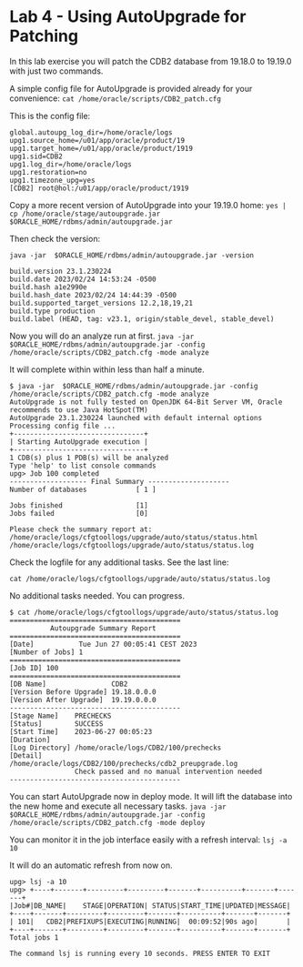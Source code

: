 # Lab 4 - Using AutoUpgrade for Patching
In this lab exercise you will patch the CDB2 database from 19.18.0 to 19.19.0 with just two commands.

A simple config file for AutoUpgrade is provided already for your convenience:
`cat /home/oracle/scripts/CDB2_patch.cfg` 

This is the config file:
```
global.autoupg_log_dir=/home/oracle/logs
upg1.source_home=/u01/app/oracle/product/19
upg1.target_home=/u01/app/oracle/product/1919
upg1.sid=CDB2
upg1.log_dir=/home/oracle/logs
upg1.restoration=no
upg1.timezone_upg=yes
[CDB2] root@hol:/u01/app/oracle/product/1919
```

Copy a more recent version of AutoUpgrade into your 19.19.0 home:
`yes | cp /home/oracle/stage/autoupgrade.jar $ORACLE_HOME/rdbms/admin/autoupgrade.jar`

Then check the version:
```
java -jar  $ORACLE_HOME/rdbms/admin/autoupgrade.jar -version
```

```
build.version 23.1.230224
build.date 2023/02/24 14:53:24 -0500
build.hash a1e2990e
build.hash_date 2023/02/24 14:44:39 -0500
build.supported_target_versions 12.2,18,19,21
build.type production
build.label (HEAD, tag: v23.1, origin/stable_devel, stable_devel)
```

Now you will do an analyze run at first. 
`java -jar  $ORACLE_HOME/rdbms/admin/autoupgrade.jar -config /home/oracle/scripts/CDB2_patch.cfg -mode analyze`

It will complete within within less than half a minute.
```
$ java -jar  $ORACLE_HOME/rdbms/admin/autoupgrade.jar -config /home/oracle/scripts/CDB2_patch.cfg -mode analyze
AutoUpgrade is not fully tested on OpenJDK 64-Bit Server VM, Oracle recommends to use Java HotSpot(TM)
AutoUpgrade 23.1.230224 launched with default internal options
Processing config file ...
+--------------------------------+
| Starting AutoUpgrade execution |
+--------------------------------+
1 CDB(s) plus 1 PDB(s) will be analyzed
Type 'help' to list console commands
upg> Job 100 completed
------------------- Final Summary --------------------
Number of databases            [ 1 ]

Jobs finished                  [1]
Jobs failed                    [0]

Please check the summary report at:
/home/oracle/logs/cfgtoollogs/upgrade/auto/status/status.html
/home/oracle/logs/cfgtoollogs/upgrade/auto/status/status.log
```

Check the logfile for any additional tasks. See the last line:
```
cat /home/oracle/logs/cfgtoollogs/upgrade/auto/status/status.log
```

No additional tasks needed. You can progress.
```
$ cat /home/oracle/logs/cfgtoollogs/upgrade/auto/status/status.log
==========================================
          Autoupgrade Summary Report
==========================================
[Date]           Tue Jun 27 00:05:41 CEST 2023
[Number of Jobs] 1
==========================================
[Job ID] 100
==========================================
[DB Name]                CDB2
[Version Before Upgrade] 19.18.0.0.0
[Version After Upgrade]  19.19.0.0.0
------------------------------------------
[Stage Name]    PRECHECKS
[Status]        SUCCESS
[Start Time]    2023-06-27 00:05:23
[Duration]       
[Log Directory] /home/oracle/logs/CDB2/100/prechecks
[Detail]        /home/oracle/logs/CDB2/100/prechecks/cdb2_preupgrade.log
                Check passed and no manual intervention needed
------------------------------------------
```

You can start AutoUpgrade now in deploy mode.
It will lift the database into the new home and execute all necessary tasks.
`java -jar  $ORACLE_HOME/rdbms/admin/autoupgrade.jar -config /home/oracle/scripts/CDB2_patch.cfg -mode deploy`

You can monitor it in the job interface easily with a refresh interval:
`lsj -a 10`

It will do an automatic refresh from now on.
```
upg> lsj -a 10
upg> +----+-------+---------+---------+-------+----------+-------+-------+
|Job#|DB_NAME|    STAGE|OPERATION| STATUS|START_TIME|UPDATED|MESSAGE|
+----+-------+---------+---------+-------+----------+-------+-------+
| 101|   CDB2|PREFIXUPS|EXECUTING|RUNNING|  00:09:52|90s ago|       |
+----+-------+---------+---------+-------+----------+-------+-------+
Total jobs 1

The command lsj is running every 10 seconds. PRESS ENTER TO EXIT
```

